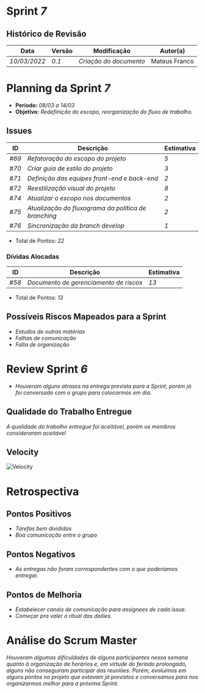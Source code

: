 
# Sprint _7_ 

## Histórico de Revisão
| Data | Versão | Modificação | Autor(a) |
| --- | --- | --- | --- |
| _10/03/2022_ | _0.1_ | _Criação do documento_ | Mateus Franco |

# Planning da Sprint _7_
- **Período:** _08/03 a 14/03_
- **Objetivo:** _Redefinição do escopo, reorganização do fluxo de trabalho._

## Issues
| ID | Descrição | Estimativa |
| --- | --- | --- |
| _#69_ | _Refatoração do escopo do projeto_ | _5_ |
| _#70_ | _Criar guia de estilo do projeto_ | _3_ |
| _#71_ | _Definição das equipes front-end e back-end_ | _2_ |
| _#72_ | _Reestilização visual do projeto_ | _8_ |
| _#74_ | _Atualizar o escopo nos documentos_ | _2_ |
| _#75_ | _Atualização do fluxograma da política de branching_ | _2_ |
| _#76_ | _Sincronização da branch develop_ | _1_ |

- Total de Pontos: _22_

### Dívidas Alocadas
| ID | Descrição | Estimativa |
| --- | --------- | --------- | 
| _#58_ | _Documento de gerenciamento de riscos_ | _13_ |

- Total de Pontos: _13_

## Possíveis Riscos Mapeados para a Sprint
- _Estudos de outras matérias_
- _Falhas de comunicação_
- _Falta de organização_

# Review Sprint _6_
- _Houveram alguns atrasos na entrega prevista para a Sprint, porém já foi conversado com o grupo para colocarmos em dia._

## Qualidade do Trabalho Entregue
_A qualidade do trabalho entregue foi aceitável, porém os membros consideraram aceitável_

## Velocity
![Velocity](https://i.imgur.com/SLa1mVP.png)

# Retrospectiva

## Pontos Positivos
- _Tarefas bem divididas_
- _Boa comunicação entre o grupo_

## Pontos Negativos
- _As entregas não foram correspondentes com o que poderíamos entregar._ 

## Pontos de Melhoria
- _Estabelecer canais de comunicação para assignees de cada issue._
- _Começar pra valer o ritual das dailies._

# Análise do Scrum Master
_Houveram algumas dificuldades de alguns participantes nessa semana quanto à organização de horários e, em virtude do feriado prolongado, alguns não conseguiram participar das reuniões. Porém, evoluimos em alguns pontos no projeto que estavam já previstos e conversamos para nos organizarmos melhor para a próxima Sprint._



